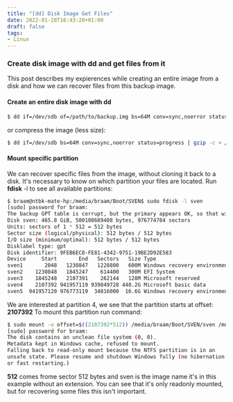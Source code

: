 ```yaml
---
title: "[dd] Disk Image Get Files"
date: 2022-01-28T16:43:20+01:00
draft: false
tags:
- Linux
---
```


### Create disk image with dd and get files from it
This post describes my expierences while creating an entire image from a disk and how we can recover files from this backup image.

#### Create an entire disk image with dd
```bash
$ dd if=/dev/sdb of=/path/to/backup.img bs=64M conv=sync,noerror status=progress
```
or compress the image (less size):
```bash
$ dd if=/dev/sdb bs=64M conv=sync,noerror status=progress | gzip -c > /path/to/backup.img.gz
```

#### Mount specific partition
We can recover specific files from the image, without cloning it back to a disk. It's necessary to know on which partition your files are located.
Run **fdisk** -l to see all available partitions:
```bash
$ braam@ntbk-mate-hp:/media/braam/Boot/SVEN$ sudo fdisk -l sven
[sudo] password for braam: 
The backup GPT table is corrupt, but the primary appears OK, so that will be used.
Disk sven: 465.8 GiB, 500108689408 bytes, 976774784 sectors
Units: sectors of 1 * 512 = 512 bytes
Sector size (logical/physical): 512 bytes / 512 bytes
I/O size (minimum/optimal): 512 bytes / 512 bytes
Disklabel type: gpt
Disk identifier: 9FEB6EC8-FE81-4342-9751-19BE2D92E583
Device     Start       End   Sectors   Size Type
sven1       2048   1230847   1228800   600M Windows recovery environment
sven2    1230848   1845247    614400   300M EFI System
sven3    1845248   2107391    262144   128M Microsoft reserved
sven4    2107392 941957119 939849728 448.2G Microsoft basic data
sven5  941957120 976773119  34816000  16.6G Windows recovery environment
```

We are interested at partition 4, we see that the partition starts at offset: **2107392**
To mount this partition run command:
```bash
$ sudo mount -o offset=$((2107392*512)) /media/braam/Boot/SVEN/sven /mnt/iso/
[sudo] password for braam: 
The disk contains an unclean file system (0, 0).
Metadata kept in Windows cache, refused to mount.
Falling back to read-only mount because the NTFS partition is in an
unsafe state. Please resume and shutdown Windows fully (no hibernation
or fast restarting.)
```
**512** comes frome sector 512 bytes and sven is the image name it's in this example without an extension.
You can see that it's only readonly mounted, but for recovering some files this isn't important.
